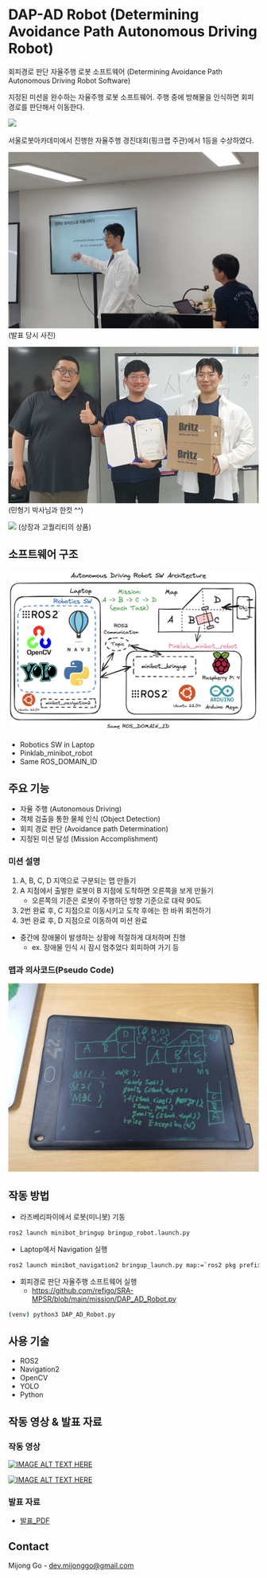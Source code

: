# DAP-AD Robot (Determining Avoidance Path Autonomous Driving Robot)

회피경로 판단 자율주행 로봇 소프트웨어 (Determining Avoidance Path Autonomous Driving Robot Software)

지정된 미션을 완수하는 자율주행 로봇 소프트웨어. 주행 중에 방해물을 인식하면 회피 경로를 판단해서 이동한다.

![](/images/SRA-MPSR-ADR-introduction(h).gif)

서울로봇아카데미에서 진행한 자율주행 경진대회(핑크랩 주관)에서 1등을 수상하였다.

![](/images/SRA-MPSR-ADR-Presentation1.jpg)
(발표 당시 사진)

![](/images/SRA-MPSR-ADR-Prize1.jpg)
(민형기 박사님과 한컷 ^^)

![](/images/SRA-MPSR-ADR-Prize2.png)
(상장과 고퀄리티의 상품)


## 소프트웨어 구조

![](/images/SRA-MPSR-ADR-Architecture2.png)

- Robotics SW in Laptop
- Pinklab_minibot_robot
- Same ROS_DOMAIN_ID


## 주요 기능

- 자율 주행 (Autonomous Driving)
- 객체 검출을 통한 물체 인식 (Object Detection)
- 회피 경로 판단 (Avoidance path Determination)
- 지정된 미션 달성 (Mission Accomplishment)


### 미션 설명

1. A, B, C, D 지역으로 구분되는 맵 만들기
2. A 지점에서 출발한 로봇이 B 지점에 도착하면 오른쪽을 보게 만들기
	- 오른쪽의 기준은 로봇이 주행하던 방향 기준으로 대략 90도
3. 2번 완료 후, C 지점으로 이동시키고 도착 후에는 한 바퀴 회전하기
4. 3번 완료 후, D 지점으로 이동하여 미션 완료

- 중간에 장애물이 발생하는 상황에 적절하게 대처하며 진행
	- ex. 장애물 인식 시 잠시 멈추었다 회피하여 가기 등

### 맵과 의사코드(Pseudo Code)

![](/images/SRA-MPSR-ADR-map-pseudo-code1.jpg)


## 작동 방법

- 라즈베리파이에서 로봇(미니봇) 기동
```bash
ros2 launch minibot_bringup bringup_robot.launch.py
```

- Laptop에서 Navigation 실행
```bash
ros2 launch minibot_navigation2 bringup_launch.py map:=`ros2 pkg prefix minibot_navigation2`/share/minibot_navigation2/maps/<map-name>.yaml
```

- 회피경로 판단 자율주행 소프트웨어 실행
	- https://github.com/refigo/SRA-MPSR/blob/main/mission/DAP_AD_Robot.py
```bash
(venv) python3 DAP_AD_Robot.py
```


## 사용 기술

- ROS2
- Navigation2
- OpenCV
- YOLO
- Python


## 작동 영상 & 발표 자료

### 작동 영상

[![IMAGE ALT TEXT HERE](https://img.youtube.com/vi/CBDW2zIgzkc/0.jpg)](https://www.youtube.com/watch?v=CBDW2zIgzkc)

[![IMAGE ALT TEXT HERE](https://img.youtube.com/vi/Tdbis9xDE4c/0.jpg)](https://www.youtube.com/watch?v=Tdbis9xDE4c)


### 발표 자료

- [발표_PDF](https://drive.google.com/file/d/1J01boAPUOi5oCoNPTHGVJpkkqi3rjGjF/view)


## Contact

Mijong Go - dev.mijonggo@gmail.com

